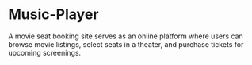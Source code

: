 # Music-Player

A movie seat booking site serves as an online platform where users can browse movie listings, select seats in a theater, and purchase tickets for upcoming screenings.
